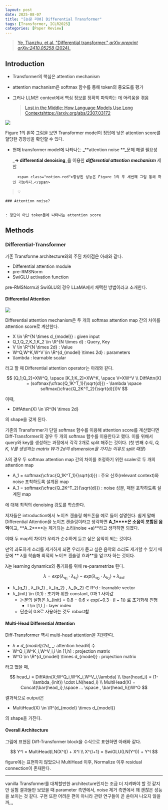 ```yaml
---
layout: post
date: 2025-08-07
title: "[논문 리뷰] Differential Transformer"
tags: [Transformer, ICLR2025]
categories: [Paper Review]
---
```


> [Ye, Tianzhu, et al. "Differential transformer." ](https://arxiv.org/abs/2410.05258)[_arXiv preprint arXiv:2410.05258_](https://arxiv.org/abs/2410.05258)[ (2024).](https://arxiv.org/abs/2410.05258)



## Introduction

- Transformer의 핵심은 attention mechanism
- attention machanism은 softmax 함수를 통해 token의 중요도를 평가
- 그러나 LLM은 context에서 핵심 정보를 정확히 파악하는 데 어려움을 겪음

	> [Lost in the Middle: How Language Models Use Long Contextshttps://arxiv.org/abs/2307.03172](https://arxiv.org/abs/2307.03172)


![](https://prod-files-secure.s3.us-west-2.amazonaws.com/542b861c-36a8-4051-84e5-8804b6728dba/9083ea56-691a-4752-ae26-47f403431ac8/image.png?X-Amz-Algorithm=AWS4-HMAC-SHA256&X-Amz-Content-Sha256=UNSIGNED-PAYLOAD&X-Amz-Credential=ASIAZI2LB466QMRHNX2Q%2F20251010%2Fus-west-2%2Fs3%2Faws4_request&X-Amz-Date=20251010T060118Z&X-Amz-Expires=3600&X-Amz-Security-Token=IQoJb3JpZ2luX2VjEE4aCXVzLXdlc3QtMiJGMEQCIGwyqXTs17K6uFfscsCAZQ5GDgHSyycaK579eCy%2BtV56AiBBkfNX7nUgrnhf3%2FP8Op8i1kO5a4YGlVvPVSM%2Fhma55SqIBAjn%2F%2F%2F%2F%2F%2F%2F%2F%2F%2F8BEAAaDDYzNzQyMzE4MzgwNSIMw0%2BoPP2PuLyf0hGcKtwDbiq2mmcAggsvhuHFW%2FPpDkFhSn4OR65Czv6N0I5hzFPOkRNb9C3FIAM9C4df3nd6uCUbHddflthVGRRvQ%2BBqR0SuN8bsR4EVbEuuWr7uAdnKm3lngJpMygwHu%2FdQVmHoC2oGJ0C81vG7jkylMm786TevVouN7hRRd8LoPeWiqtCxdEpiuRqFOHPenEv38RAbdWiv8CTFyt%2BhTWk3u98j%2B5yCfmCwWx7JOhK26sDT%2F%2BW1BeMBBdrVgcMpuwrx%2BlFbffalnzIOxQWqlDBpXh%2Fh3kLD3gIe1BNwXsrX8YyUQFS%2Fq0LM5DBkzo7dUd3i7osQU7pgH1PUyqoDXIuOAKu6YACgCiJR5ePNCT42cacFwFqs0X5h4UZyuZ5PcZuJIaqVt%2Bh3BmvxMSEba9dcJpr089%2FHGNTQZwilj2uW0asxYewgE0NUfJ%2BnYk%2BrZDLfBfdrbte2ViAlTdt9z4VVjAi8r8vOPJjT9Gb0QHM7b3KxMZcAkMFYeku%2BA0uAScMAWpCDV8JtQ3ej62Pb3PCdbykEnK%2BO02sF2rBaHKUdP2%2F9FXgySSpF4QUW4qWIht7DnbFq6ql7bjuS7xWQae5bf%2F8mj0%2FnSRxu%2BMC%2BA%2BpDylI3PYBkq2VQQtgm0NnqNs4wkr2ixwY6pgGnVMJh1YcX7Wrw5ndsGEuLAYIaYJaesfqfvDEetDY98cu0y9XyPll881sglgd7%2FjFYsTEDPzSuGJJajFGd4KtNXr4%2BUIVC7PjT4EWa4rBkmKf27ypckyz%2BTAQGp9CWvLTHV55Yd7vSJ6jharyVCqyUGvBwgxcyA3J%2BfM9Fb2frI5D4gr6KEu5VmYTy0WCBijB5NiT7IeJMvEqStec0%2Bc6ilyCCXYJw&X-Amz-Signature=769b215edca1b2ddd81a2696bf82fff76b1a56626e4d83f0a7080e1f1ea74862&X-Amz-SignedHeaders=host&x-amz-checksum-mode=ENABLED&x-id=GetObject)


Figure 1의 왼쪽 그림을 보면 Transformer model이 정답에 낮은 attention score를 할당한 경향성을 확인할 수 있다.

- 현재 transformer model에 나타나는 _**attention noise **_문제 해결 필요성

	_**→ differential denoising**_을 이용한 _**differential attention mechanism**_ 제안


		<span class="notion-red">향상된 성능은 Figure 1의 두 세번째 그림 통해 확인 가능하다.</span>


> 💡 


	### Attention noise?


	: 정답이 아닌 token들에 나타나는 attention score



## Methods



### Differential-Transformer


기존 Transforme architecture와의 주된 차이점은 아래와 같다.

- Differential attention module
- pre-RMSNorm
- SwiGLU activation function

pre-RMSNorm과 SwiGLU의 경우 LLaMA에서 채택한 방법이라고 소개한다.



#### Differential Attention


![](https://prod-files-secure.s3.us-west-2.amazonaws.com/542b861c-36a8-4051-84e5-8804b6728dba/116d70b2-1963-4810-9167-f4c7d8a06e8f/image.png?X-Amz-Algorithm=AWS4-HMAC-SHA256&X-Amz-Content-Sha256=UNSIGNED-PAYLOAD&X-Amz-Credential=ASIAZI2LB466QMRHNX2Q%2F20251010%2Fus-west-2%2Fs3%2Faws4_request&X-Amz-Date=20251010T060118Z&X-Amz-Expires=3600&X-Amz-Security-Token=IQoJb3JpZ2luX2VjEE4aCXVzLXdlc3QtMiJGMEQCIGwyqXTs17K6uFfscsCAZQ5GDgHSyycaK579eCy%2BtV56AiBBkfNX7nUgrnhf3%2FP8Op8i1kO5a4YGlVvPVSM%2Fhma55SqIBAjn%2F%2F%2F%2F%2F%2F%2F%2F%2F%2F8BEAAaDDYzNzQyMzE4MzgwNSIMw0%2BoPP2PuLyf0hGcKtwDbiq2mmcAggsvhuHFW%2FPpDkFhSn4OR65Czv6N0I5hzFPOkRNb9C3FIAM9C4df3nd6uCUbHddflthVGRRvQ%2BBqR0SuN8bsR4EVbEuuWr7uAdnKm3lngJpMygwHu%2FdQVmHoC2oGJ0C81vG7jkylMm786TevVouN7hRRd8LoPeWiqtCxdEpiuRqFOHPenEv38RAbdWiv8CTFyt%2BhTWk3u98j%2B5yCfmCwWx7JOhK26sDT%2F%2BW1BeMBBdrVgcMpuwrx%2BlFbffalnzIOxQWqlDBpXh%2Fh3kLD3gIe1BNwXsrX8YyUQFS%2Fq0LM5DBkzo7dUd3i7osQU7pgH1PUyqoDXIuOAKu6YACgCiJR5ePNCT42cacFwFqs0X5h4UZyuZ5PcZuJIaqVt%2Bh3BmvxMSEba9dcJpr089%2FHGNTQZwilj2uW0asxYewgE0NUfJ%2BnYk%2BrZDLfBfdrbte2ViAlTdt9z4VVjAi8r8vOPJjT9Gb0QHM7b3KxMZcAkMFYeku%2BA0uAScMAWpCDV8JtQ3ej62Pb3PCdbykEnK%2BO02sF2rBaHKUdP2%2F9FXgySSpF4QUW4qWIht7DnbFq6ql7bjuS7xWQae5bf%2F8mj0%2FnSRxu%2BMC%2BA%2BpDylI3PYBkq2VQQtgm0NnqNs4wkr2ixwY6pgGnVMJh1YcX7Wrw5ndsGEuLAYIaYJaesfqfvDEetDY98cu0y9XyPll881sglgd7%2FjFYsTEDPzSuGJJajFGd4KtNXr4%2BUIVC7PjT4EWa4rBkmKf27ypckyz%2BTAQGp9CWvLTHV55Yd7vSJ6jharyVCqyUGvBwgxcyA3J%2BfM9Fb2frI5D4gr6KEu5VmYTy0WCBijB5NiT7IeJMvEqStec0%2Bc6ilyCCXYJw&X-Amz-Signature=3be2fef9c22dcf3fcb1707aea764cf6d9745865aaedaab15933a1ce858c291af&X-Amz-SignedHeaders=host&x-amz-checksum-mode=ENABLED&x-id=GetObject)


Differential attention mechanism은 두 개의 softmax attention map 간의 차이를 attention score로 계산한다.

- X \in \R^{N \times d\_{model}} : given input
- Q\_1,Q\_2,K\_1,K\_2 \in \R^{N \times d} : Query, Key
- V \in \R^{N \times 2d} : Value
- W^Q,W^K,W^V \in \R^{d\_{model} \times 2d} : parameters
- \lambda : learnable scalar

라고 할 때 Differential attention operator는 아래와 같다.


$$
[Q_1;Q_2]=XW^Q, \space [K_1;K_2]=XW^K, \space V=XW^V \\
DiffAttn(X) = (softmax(\cfrac{Q_1K^T_1}{\sqrt{d}}) - \lambda \space softmax(\cfrac{Q_2K^T_2}{\sqrt{d}}))V
$$


이때,

- DiffAtten(X) \in \R^{N \times 2d}

의 shape을 갖게 된다.


기존의 Transformer가 단일 softmax 함수를 이용해 attention score를 계산했다면 Diff-Transformer의 경우 두 개의 softmax 함수를 이용한다고 했다. 이를 위해서 query와 key를 생성하는 과정에서 각각 2개로 split 해주는 것이다. <span class="notion-red">(첫 번째 수식, </span><span class="notion-red">_Q, K, V를 생성하는 matrix W가 2d의 dismension을 가지는 이유도 split 때문_</span><span class="notion-red">)</span>


 λ의 경우 두 softmax attention map 간의 차이를 조정하기 위한 scaler로 두 개의 attention map

- A\_1 = softmax(\cfrac{Q\_1K^T\_1}{\sqrt{d}}) : 주요 신호(relevant context)와 noise 포착하도록 설계된 map
- A\_1 = softmax(\cfrac{Q\_2K^T\_2}{\sqrt{d}}) : noise 성분, 패턴 포착하도록 설계된 map 

에 대해 최적의 denoising 강도를 학습한다.


저자들은 introduction에서 노이즈 캔슬링 헤드폰을 예로 들어 설명한다. 쉽게 말해 Differential Attention을 노이즈 캔슬링이라고 생각하면 **A\_1****은 소음이 포함된 음악**이고, **A\_2****는 제거되는 소리(noise +a)**라고 생각하면 되겠다. 


이때 두 map의 차이가 우리가 순수하게 듣고 싶은 음악이 되는 것이다. 


만약 과도하게 소리를 제거하게 되면 우리가 듣고 싶은 음악의 소리도 제거할 수 있기 때문에 ** λ를 학습해 최적의 노이즈 캔슬링 효과**를 얻고자 하는 것이다.


λ는 learning dynamics와 동기화를 위해 re-parametrize 된다.


$$
\lambda = exp(\lambda_{q_1} \cdot \lambda_{k_1}) - exp(\lambda_{q_2} \cdot \lambda_{k_2}) + \lambda_{init}
$$

- λ\_{q\_1} , λ\_{k\_1} , λ\_{q\_2} , λ\_{k\_2} ∈ R^d : learnable vector
- λ\_{init} \in (0,1) : 초기화 위한 constant, 0과 1 사이값
	- 논문의 실험은 λ\_{init} = 0.8 − 0.6 × exp(−0.3 · (l − 1)) 로 초기화해 진행
		- l \in [1,L] : layer index
	- 단순히 0.8로 사용하는 것도 robust함


#### **Multi-Head Differential Attention**


Diff-Transformer 역시 multi-head attention을 지원한다.

- _h = d\_{model}/2d__ _: attention head의 수
- W^Q\_i,W^K\_i,W^V\_i,i \in [1,h] : projection matrix
- W^O \in \R^{d\_{model} \times d\_{model}} : projection matrix

라고 했을 때,


$$
head_i = DiffAttn(X;W^Q_i,W^K_i,W^V_i,\lambda) \\
\bar{head_i} = (1-\lambda_{init}) \cdot LN(head_i) \\
MultiHead(X) = Concat(\bar{head_i},\space ... \space , \bar{head_h})W^O
$$


결과적으로 output은

- MultiHead(X) \in \R^{d\_{model} \times d\_{model}}

의 shape을 가진다.



#### Overall Architecture


그림에 표현된 Diff-Transformer block을 수식으로 표현하면 아래와 같다.


$$
Y^l = MultiHead(LN(X^l)) + X^l \\
X^{l+1} = SwiGLU(LN(Y^l)) + Y^l
$$


figure에는 표현하지 않았으나 MultiHead 이후, Normalize 이후 residual connection이 존재한다.


---


vanilla Transformer를 대체할만한 architecture인지는 조금 더 지켜봐야 할 것 같지만 실험 결과들만 보았을 때 parameter 측면에서, noise 제거 측면에서 꽤 괜찮은 성능을 보이는 것 같다. 구현 또한 어려운 편이 아니라 관련 연구들이 곧 쏟아져 나오지 않을까,,,


